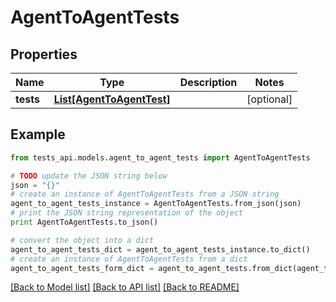 # AgentToAgentTests


## Properties
Name | Type | Description | Notes
------------ | ------------- | ------------- | -------------
**tests** | [**List[AgentToAgentTest]**](AgentToAgentTest.md) |  | [optional] 

## Example

```python
from tests_api.models.agent_to_agent_tests import AgentToAgentTests

# TODO update the JSON string below
json = "{}"
# create an instance of AgentToAgentTests from a JSON string
agent_to_agent_tests_instance = AgentToAgentTests.from_json(json)
# print the JSON string representation of the object
print AgentToAgentTests.to_json()

# convert the object into a dict
agent_to_agent_tests_dict = agent_to_agent_tests_instance.to_dict()
# create an instance of AgentToAgentTests from a dict
agent_to_agent_tests_form_dict = agent_to_agent_tests.from_dict(agent_to_agent_tests_dict)
```
[[Back to Model list]](../README.md#documentation-for-models) [[Back to API list]](../README.md#documentation-for-api-endpoints) [[Back to README]](../README.md)


